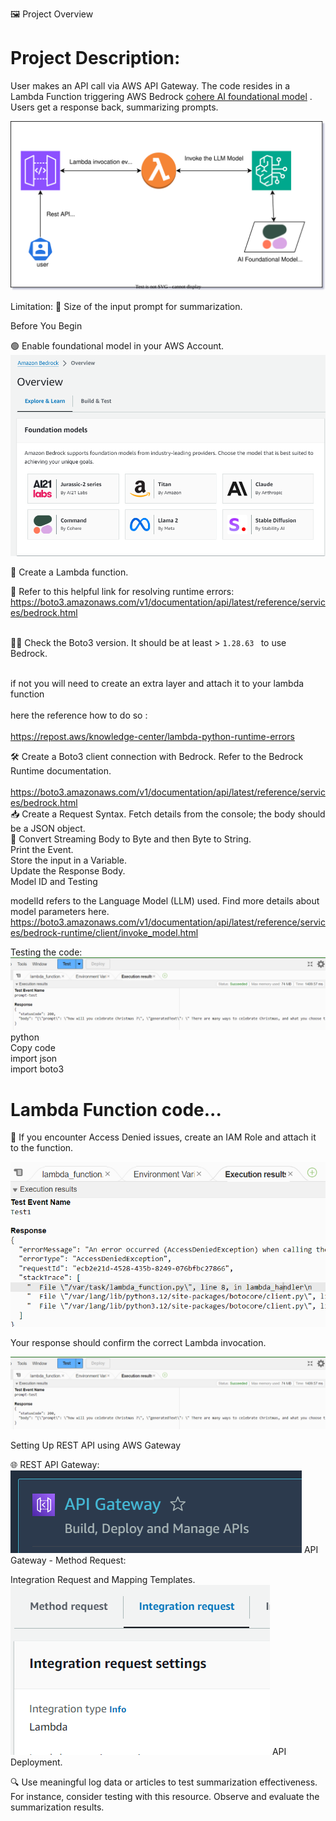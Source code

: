 🖼️ Project Overview

# Project Description: 
User makes an API call via AWS API Gateway. The code resides in a Lambda Function triggering AWS Bedrock [cohere AI foundational model](https://cohere.com/models/command)
. Users get a response back, summarizing prompts.

![Alt text](screenshots/bedrock-demo.drawio.svg)

Limitation: 📏 Size of the input prompt for summarization.

Before You Begin

🟢 Enable foundational model in your AWS Account. <br>
![Alt text](<screenshots/Screenshot 2023-12-27 153006.png>)

🧩 Create a Lambda function. <br>

🔗 Refer to this helpful link for resolving runtime errors:
<br> https://boto3.amazonaws.com/v1/documentation/api/latest/reference/services/bedrock.html <br>

<br> 🕵️‍♂️ Check the Boto3 version. It should be at least  > <code >1.28.63 </code > to use Bedrock. <br>

<br> if not you will need to create an extra layer and attach it to your lambda function <br> 
<br>  here the reference how to do so : <br>
<br>https://repost.aws/knowledge-center/lambda-python-runtime-errors <br>


🛠️ Create a Boto3 client connection with Bedrock. Refer to the Bedrock Runtime documentation. <br>
<br>https://boto3.amazonaws.com/v1/documentation/api/latest/reference/services/bedrock.html<br>
📥 Create a Request Syntax. Fetch details from the console; the body should be a JSON object. <br>
📜 Convert Streaming Body to Byte and then Byte to String. <br>
Print the Event. <br>
Store the input in a Variable. <br>
Update the Response Body. <br>
Model ID and Testing <br>

modelId refers to the Language Model (LLM) used. Find more details about model parameters here. <br>
https://boto3.amazonaws.com/v1/documentation/api/latest/reference/services/bedrock-runtime/client/invoke_model.html

Testing the code: <br> ![Alt text](screenshots/test-prompt.png) <br>
python <br>
Copy code <br>
import json <br>
import boto3 <br>

# Lambda Function code...
🛑 If you encounter Access Denied issues, create an IAM Role and attach it to the function.

![Alt text](screenshots/AccessDenied.png)

Your response should confirm the correct Lambda invocation.
 
 ![Alt text](screenshots/test-prompt.png)

Setting Up REST API using AWS Gateway

🌐 REST API Gateway:
![Alt text](screenshots/api-gw.png)
API Gateway - Method Request:

Integration Request and Mapping Templates.
![Alt text](screenshots/integration-request-settings.png)
API Deployment.

🔍 Use meaningful log data or articles to test summarization effectiveness. For instance, consider testing with this resource. Observe and evaluate the summarization results.